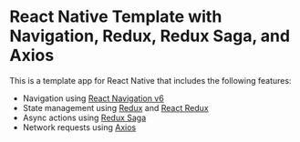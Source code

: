 # React Native Template with Navigation, Redux, Redux Saga, and Axios

This is a template app for React Native that includes the following features:

- Navigation using [React Navigation v6](https://reactnavigation.org/docs/getting-started)
- State management using [Redux](https://redux.js.org/) and [React Redux](https://react-redux.js.org/)
- Async actions using [Redux Saga](https://redux-saga.js.org/)
- Network requests using [Axios](https://axios-http.com/)
